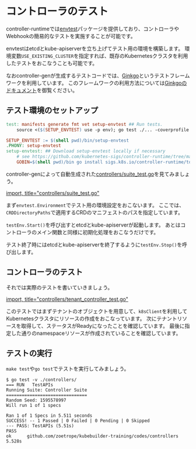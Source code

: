 # コントローラのテスト

controller-runtimeでは[envtest](https://pkg.go.dev/sigs.k8s.io/controller-runtime/pkg/envtest?tab=doc)パッケージを提供しており、コントローラやWebhookの簡易的なテストを実施することが可能です。

envtestはetcdとkube-apiserverを立ち上げてテスト用の環境を構築します。
環境変数`USE_EXISTING_CLUSTER`を指定すれば、既存のKubernetesクラスタを利用したテストをおこなうことも可能です。

なおcontroller-genが生成するテストコードでは、[Ginkgo](https://github.com/onsi/ginkgo)というテストフレームワークを利用しています。
このフレームワークの利用方法については[Ginkgoのドキュメント](https://onsi.github.io/ginkgo/)を御覧ください。

## テスト環境のセットアップ

```Makefile
test: manifests generate fmt vet setup-envtest ## Run tests.
	source <($(SETUP_ENVTEST) use -p env); go test ./... -coverprofile cover.out
```

```Makefile
SETUP_ENVTEST := $(shell pwd)/bin/setup-envtest
.PHONY: setup-envtest
setup-envtest: ## Download setup-envtest locally if necessary
	# see https://github.com/kubernetes-sigs/controller-runtime/tree/master/tools/setup-envtest
	GOBIN=$(shell pwd)/bin go install sigs.k8s.io/controller-runtime/tools/setup-envtest@latest
```



controller-genによって自動生成された[controllers/suite_test.go](https://github.com/zoetrope/kubebuilder-training/blob/master/codes/tenant/controllers/suite_test.go)を見てみましょう。

[import, title="controllers/suite_test.go"](../../codes/tenant/controllers/suite_test.go)

まず`envtest.Environment`でテスト用の環境設定をおこないます。
ここでは、`CRDDirectoryPaths`で適用するCRDのマニフェストのパスを指定しています。

`testEnv.Start()`を呼び出すとetcdとkube-apiserverが起動します。
あとはコントローラのメイン関数と同様に初期化処理をおこなうだけです。

テスト終了時にはetcdとkube-apiserverを終了するように`testEnv.Stop()`を呼び出します。

## コントローラのテスト

それでは実際のテストを書いていきましょう。

[import, title="controllers/tenant_controller_test.go"](../../codes/tenant/controllers/tenant_controller_test.go)

このテストではまずテナントのオブジェクトを用意して、`k8sClient`を利用してKubernetesクラスタにリソースの作成をおこなっています。
次にテナントリソースを取得して、ステータスがReadyになったことを確認しています。
最後に指定した通りのnamespaceリソースが作成されていることを確認しています。

## テストの実行

`make test`や`go test`でテストを実行してみましょう。

```console
$ go test -v ./controllers/
=== RUN   TestAPIs
Running Suite: Controller Suite
===============================
Random Seed: 1595578997
Will run 1 of 1 specs

Ran 1 of 1 Specs in 5.511 seconds
SUCCESS! -- 1 Passed | 0 Failed | 0 Pending | 0 Skipped
--- PASS: TestAPIs (5.51s)
PASS
ok      github.com/zoetrope/kubebuilder-training/codes/controllers      5.528s
```

